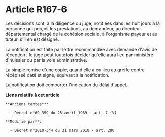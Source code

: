 # Article R167-6

Les décisions sont, à la diligence du juge, notifiées dans les huit jours à la personne qui perçoit les prestations, au
demandeur, au directeur départemental    chargé de la cohésion sociale, à l'organisme payeur et au tuteur, s'il en est
désigné. 

La notification est faite par lettre recommandée avec demande d'avis de réception ; le juge peut toutefois décider qu'elle
aura lieu par ministère d'huissier ou par la voie administrative. 

La simple remise d'une copie, quand elle a eu lieu au greffe contre récépissé daté et signé, équivaut à la notification. 

La notification doit comporter l'indication du délai d'appel.

**Liens relatifs à cet article**

	**Anciens textes**:

	  - Décret n°69-399 du 25 avril 1969 - art. 7 (V)

	**Modifié par**:

	  - Décret n°2010-344 du 31 mars 2010 - art. 280
